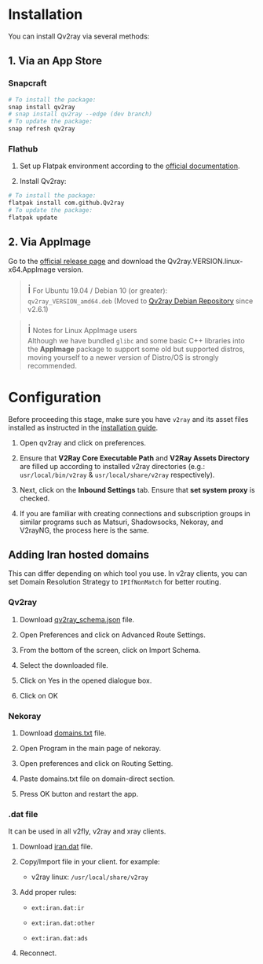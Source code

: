 # **Installation**

You can install Qv2ray via several methods:

## **1. Via an App Store**

### **Snapcraft**

```sh
# To install the package:
snap install qv2ray
# snap install qv2ray --edge (dev branch)
# To update the package:
snap refresh qv2ray
```

### **Flathub**

1. Set up Flatpak environment according to the [official documentation](https://flatpak.org/setup/).

2. Install Qv2ray:

```sh
# To install the package:
flatpak install com.github.Qv2ray
# To update the package:
flatpak update
```

## **2. Via AppImage**

Go to the [official release page](https://github.com/Qv2ray/Qv2ray/releases) and download the Qv2ray.VERSION.linux-x64.AppImage version.


> <span style="font-size: 1.5rem">:information_source:</span>
 For Ubuntu 19.04 / Debian 10 (or greater): <br/>
 `qv2ray_VERSION_amd64.deb` (Moved to [Qv2ray Debian Repository](https://qv2ray.github.io/debian/) since v2.6.1)

 > <span style="font-size: 1.5rem">:information_source:</span> Notes for Linux AppImage users <br/>
 Although we have bundled `glibc` and some basic C++ libraries into the **AppImage** package to support some old but supported distros, moving yourself to a newer version of Distro/OS is strongly recommended.

# **Configuration**

Before proceeding this stage, make sure you have `v2ray` and its asset files installed as instructed in the [installation guide](../README.md#4-v2ray).

1. Open qv2ray and click on preferences.

2. Ensure that **V2Ray Core Executable Path** and **V2Ray Assets Directory** are filled up according to installed v2ray directories (e.g.: `usr/local/bin/v2ray` & `usr/local/share/v2ray` respectively).

3. Next, click on the **Inbound Settings** tab. Ensure that **set system proxy** is checked.

4. If you are familiar with creating connections and subscription groups in similar programs such as Matsuri, Shadowsocks, Nekoray, and V2rayNG, the process here is the same.

## **Adding Iran hosted domains**

This can differ depending on which tool you use. In v2ray clients, you can set Domain Resolution Strategy to `IPIfNonMatch` for better routing.

### **Qv2ray**

1. Download [qv2ray_schema.json](https://github.com/bootmortis/iran-hosted-domains/releases/download/202302110054/qv2ray_schema.json) file.

2. Open Preferences and click on Advanced Route Settings.

3. From the bottom of the screen, click on Import Schema.

4. Select the downloaded file.

5. Click on Yes in the opened dialogue box.

6. Click on OK

### **Nekoray**

1. Download [domains.txt](https://github.com/bootmortis/iran-hosted-domains/releases/download/202302110054/domains.txt) file.

2. Open Program in the main page of nekoray.

3. Open preferences and click on Routing Setting.

4. Paste domains.txt file on domain-direct section.

5. Press OK button and restart the app.

### **.dat file**

It can be used in all v2fly, v2ray and xray clients.

1. Download [iran.dat](https://github.com/bootmortis/iran-hosted-domains/releases/download/202302110054/iran.dat) file.

2. Copy/Import file in your client. for example:

    - v2ray linux: `/usr/local/share/v2ray`

3. Add proper rules:

    - `ext:iran.dat:ir`
    
    - `ext:iran.dat:other`

    - `ext:iran.dat:ads`

4. Reconnect.